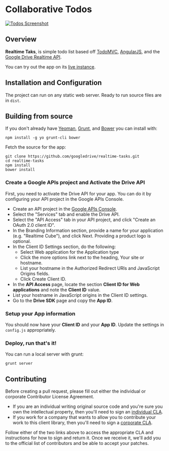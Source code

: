 # Collaborative Todos

[![Todos Screenshot](https://github.com/googledrive/realtime-tasks/raw/master/screenshot.png)](https://realtime-cube.appspot.com/)

## Overview

**Realtime Taks**, is simple todo list based off [TodoMVC](http://todomvc.com/), [AngularJS](https://www.angularjs.org),
and the [Google Drive Realtime API](https://developers.google.com/drive/realtime).

You can try out the app on its [live instance](https://googledrive.github.com/realtime-tasks).

## Installation and Configuration

The project can run on any static web server. Ready to run source files are in `dist`.

## Building from source

If you don't already have [Yeoman](http://yeoman.io/), [Grunt](http://gruntjs.com/), and [Bower](http://twitter.github.com/bower/) you can install with:

    npm install -g yo grunt-cli bower

Fetch the source for the app:

    git clone https://github.com/googledrive/realtime-tasks.git
    cd realtime-tasks
    npm install
    bower install

### Create a Google APIs project and Activate the Drive API

First, you need to activate the Drive API for your app. You can do it by configuring your API project in the Google APIs Console.

- Create an API project in the [Google APIs Console](https://developers.google.com/console).
- Select the "Services" tab and enable the Drive API.
- Select the "API Access" tab in your API project, and click "Create an OAuth 2.0 client ID".
- In the Branding Information section, provide a name for your application (e.g. "Realtime Cube"), and click Next. Providing a product logo is optional.
- In the Client ID Settings section, do the following:
  - Select Web application for the Application type
  - Click the more options link next to the heading, Your site or hostname.
  - List your hostname in the Authorized Redirect URIs and JavaScript Origins fields.
  - Click Create Client ID.
- In the **API Access** page, locate the section **Client ID for Web applications** and note the **Client ID** value.
- List your hostname in JavaScript origins in the Client ID settings.
- Go to the **Drive SDK** page and copy the **App ID**.


### Setup your App information

You should now have your **Client ID** and your **App ID**.  Update the settings in `config.js` appropriately.

### Deploy, run that's it!

You can run a local server with grunt:

    grunt server


## Contributing

Before creating a pull request, please fill out either the individual or
corporate Contributor License Agreement.

* If you are an individual writing original source code and you're sure you
own the intellectual property, then you'll need to sign an
[individual CLA](http://code.google.com/legal/individual-cla-v1.0.html).
* If you work for a company that wants to allow you to contribute your work
to this client library, then you'll need to sign a
[corporate CLA](http://code.google.com/legal/corporate-cla-v1.0.html).

Follow either of the two links above to access the appropriate CLA and
instructions for how to sign and return it. Once we receive it, we'll add you
to the official list of contributors and be able to accept your patches.